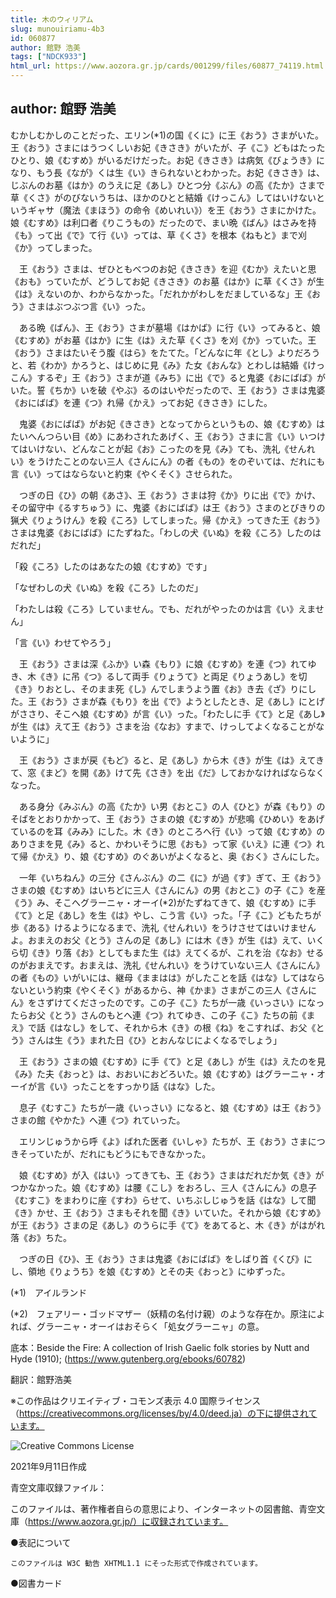 ```yaml
---
title: 木のウィリアム
slug: munouiriamu-4b3
id: 060877
author: 館野 浩美
tags: ["NDCK933"]
html_url: https://www.aozora.gr.jp/cards/001299/files/60877_74119.html
---
```


## author: 館野 浩美

むかしむかしのことだった、エリン(*1)の国《くに》に王《おう》さまがいた。王《おう》さまにはうつくしいお妃《きさき》がいたが、子《こ》どもはたったひとり、娘《むすめ》がいるだけだった。お妃《きさき》は病気《びょうき》になり、もう長《なが》くは生《い》きられないとわかった。お妃《きさき》は、じぶんのお墓《はか》のうえに足《あし》ひとつ分《ぶん》の高《たか》さまで草《くさ》がのびないうちは、ほかのひとと結婚《けっこん》してはいけないというギャサ（魔法《まほう》の命令《めいれい》）を王《おう》さまにかけた。娘《むすめ》は利口者《りこうもの》だったので、まい晩《ばん》はさみを持《も》って出《で》て行《い》っては、草《くさ》を根本《ねもと》まで刈《か》ってしまった。

　王《おう》さまは、ぜひともべつのお妃《きさき》を迎《むか》えたいと思《おも》っていたが、どうしてお妃《きさき》のお墓《はか》に草《くさ》が生《は》えないのか、わからなかった。「だれかがわしをだましているな」王《おう》さまはぶつぶつ言《い》った。

　ある晩《ばん》、王《おう》さまが墓場《はかば》に行《い》ってみると、娘《むすめ》がお墓《はか》に生《は》えた草《くさ》を刈《か》っていた。王《おう》さまはたいそう腹《はら》をたてた。「どんなに年《とし》よりだろうと、若《わか》かろうと、はじめに見《み》た女《おんな》とわしは結婚《けっこん》するぞ」王《おう》さまが道《みち》に出《で》ると鬼婆《おにばば》がいた。誓《ちか》いを破《やぶ》るのはいやだったので、王《おう》さまは鬼婆《おにばば》を連《つ》れ帰《かえ》ってお妃《きさき》にした。

　鬼婆《おにばば》がお妃《きさき》となってからというもの、娘《むすめ》はたいへんつらい目《め》にあわされたあげく、王《おう》さまに言《い》いつけてはいけない、どんなことが起《お》こったのを見《み》ても、洗礼《せんれい》をうけたことのない三人《さんにん》の者《もの》をのぞいては、だれにも言《い》ってはならないと約束《やくそく》させられた。

　つぎの日《ひ》の朝《あさ》、王《おう》さまは狩《か》りに出《で》かけ、その留守中《るすちゅう》に、鬼婆《おにばば》は王《おう》さまのとびきりの猟犬《りょうけん》を殺《ころ》してしまった。帰《かえ》ってきた王《おう》さまは鬼婆《おにばば》にたずねた。「わしの犬《いぬ》を殺《ころ》したのはだれだ」

「殺《ころ》したのはあなたの娘《むすめ》です」

「なぜわしの犬《いぬ》を殺《ころ》したのだ」

「わたしは殺《ころ》していません。でも、だれがやったのかは言《い》えません」

「言《い》わせてやろう」

　王《おう》さまは深《ふか》い森《もり》に娘《むすめ》を連《つ》れてゆき、木《き》に吊《つ》るして両手《りょうて》と両足《りょうあし》を切《き》りおとし、そのまま死《し》んでしまうよう置《お》き去《ざ》りにした。王《おう》さまが森《もり》を出《で》ようとしたとき、足《あし》にとげがささり、そこへ娘《むすめ》が言《い》った。「わたしに手《て》と足《あし》が生《は》えて王《おう》さまを治《なお》すまで、けっしてよくなることがないように」

　王《おう》さまが戻《もど》ると、足《あし》から木《き》が生《は》えてきて、窓《まど》を開《あ》けて先《さき》を出《だ》しておかなければならなくなった。

　ある身分《みぶん》の高《たか》い男《おとこ》の人《ひと》が森《もり》のそばをとおりかかって、王《おう》さまの娘《むすめ》が悲鳴《ひめい》をあげているのを耳《みみ》にした。木《き》のところへ行《い》って娘《むすめ》のありさまを見《み》ると、かわいそうに思《おも》って家《いえ》に連《つ》れて帰《かえ》り、娘《むすめ》のぐあいがよくなると、奥《おく》さんにした。

　一年《いちねん》の三分《さんぶん》の二《に》が過《す》ぎて、王《おう》さまの娘《むすめ》はいちどに三人《さんにん》の男《おとこ》の子《こ》を産《う》み、そこへグラーニャ・オーイ(*2)がたずねてきて、娘《むすめ》に手《て》と足《あし》を生《は》やし、こう言《い》った。「子《こ》どもたちが歩《ある》けるようになるまで、洗礼《せんれい》をうけさせてはいけませんよ。おまえのお父《とう》さんの足《あし》には木《き》が生《は》えて、いくら切《き》り落《お》としてもまた生《は》えてくるが、これを治《なお》せるのがおまえです。おまえは、洗礼《せんれい》をうけていない三人《さんにん》の者《もの》いがいには、継母《ままはは》がしたことを話《はな》してはならないという約束《やくそく》があるから、神《かま》さまがこの三人《さんにん》をさずけてくださったのです。この子《こ》たちが一歳《いっさい》になったらお父《とう》さんのもとへ連《つ》れてゆき、この子《こ》たちの前《まえ》で話《はなし》をして、それから木《き》の根《ね》をこすれば、お父《とう》さんは生《う》まれた日《ひ》とおんなじによくなるでしょう」

　王《おう》さまの娘《むすめ》に手《て》と足《あし》が生《は》えたのを見《み》た夫《おっと》は、おおいにおどろいた。娘《むすめ》はグラーニャ・オーイが言《い》ったことをすっかり話《はな》した。

　息子《むすこ》たちが一歳《いっさい》になると、娘《むすめ》は王《おう》さまの館《やかた》へ連《つ》れていった。

　エリンじゅうから呼《よ》ばれた医者《いしゃ》たちが、王《おう》さまにつきそっていたが、だれにもどうにもできなかった。

　娘《むすめ》が入《はい》ってきても、王《おう》さまはだれだか気《き》がつかなかった。娘《むすめ》は腰《こし》をおろし、三人《さんにん》の息子《むすこ》をまわりに座《すわ》らせて、いちぶしじゅうを話《はな》して聞《き》かせ、王《おう》さまもそれを聞《き》いていた。それから娘《むすめ》が王《おう》さまの足《あし》のうらに手《て》をあてると、木《き》がはがれ落《お》ちた。

　つぎの日《ひ》、王《おう》さまは鬼婆《おにばば》をしばり首《くび》にし、領地《りょうち》を娘《むすめ》とその夫《おっと》にゆずった。




(*1)　アイルランド

(*2)　フェアリー・ゴッドマザー（妖精の名付け親）のような存在か。原注によれば、グラーニャ・オーイはおそらく「処女グラーニャ」の意。















底本：Beside the Fire: A collection of Irish Gaelic folk stories by Nutt and Hyde (1910); (https://www.gutenberg.org/ebooks/60782)

翻訳：館野浩美

※この作品はクリエイティブ・コモンズ表示 4.0 国際ライセンス（https://creativecommons.org/licenses/by/4.0/deed.ja）の下に提供されています。

![Creative Commons License](https://i.creativecommons.org/l/by/4.0/88x31.png)

2021年9月11日作成

青空文庫収録ファイル：

このファイルは、著作権者自らの意思により、インターネットの図書館、青空文庫（https://www.aozora.gr.jp/）に収録されています。











●表記について


	このファイルは W3C 勧告 XHTML1.1 にそった形式で作成されています。







●図書カード